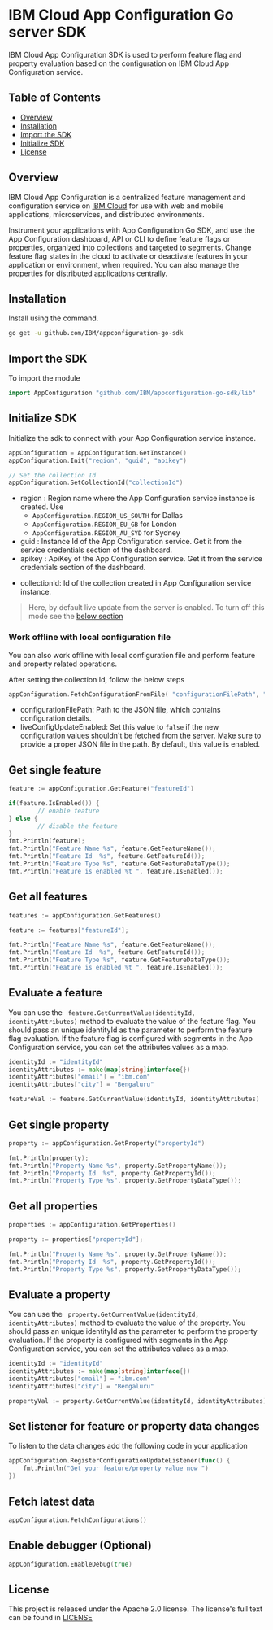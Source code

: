 # IBM Cloud App Configuration Go server SDK

IBM Cloud App Configuration SDK is used to perform feature flag and property evaluation based on the configuration on IBM Cloud App Configuration service.

## Table of Contents

  - [Overview](#overview)
  - [Installation](#installation)
  - [Import the SDK](#import-the-sdk)
  - [Initialize SDK](#initialize-sdk)
  - [License](#license)

## Overview

IBM Cloud App Configuration is a centralized feature management and configuration service on [IBM Cloud](https://www.cloud.ibm.com) for use with web and mobile applications, microservices, and distributed environments.

Instrument your applications with App Configuration Go SDK, and use the App Configuration dashboard, API or CLI to define feature flags or properties, organized into collections and targeted to segments. Change feature flag states in the cloud to activate or deactivate features in your application or environment, when required. You can also manage the properties for distributed applications centrally.

## Installation

Install using the command.

```bash
go get -u github.com/IBM/appconfiguration-go-sdk
```

## Import the SDK

To import the module 

```go
import AppConfiguration "github.com/IBM/appconfiguration-go-sdk/lib"
```

## Initialize SDK
Initialize the sdk to connect with your App Configuration service instance.
```go
appConfiguration = AppConfiguration.GetInstance()
appConfiguration.Init("region", "guid", "apikey")

// Set the collection Id
appConfiguration.SetCollectionId("collectionId")
```

- region : Region name where the App Configuration service instance is created. Use
    - `AppConfiguration.REGION_US_SOUTH` for Dallas
    - `AppConfiguration.REGION_EU_GB` for London
    - `AppConfiguration.REGION_AU_SYD` for Sydney
- guid : Instance Id of the App Configuration service. Get it from the service credentials section of the dashboard.
- apikey : ApiKey of the App Configuration service. Get it from the service credentials section of the dashboard.

* collectionId: Id of the collection created in App Configuration service instance.
> Here, by default live update from the server is enabled. To turn off this mode see the [below section](#work-offline-with-local-configuration-file)



### Work offline with local configuration file
You can also work offline with local configuration file and perform feature and property related operations.

After setting the collection Id, follow the below steps
```go
appConfiguration.FetchConfigurationFromFile( "configurationFilePath", "liveConfigUpdateEnabled")
```
- configurationFilePath: Path to the JSON file, which contains configuration details.
- liveConfigUpdateEnabled: Set this value to `false` if the new configuration values shouldn't be fetched from the server. Make sure to provide a proper JSON file in the path. By default, this value is enabled.


## Get single feature

```go
feature := appConfiguration.GetFeature("featureId")

if(feature.IsEnabled()) {
        // enable feature
} else {
        // disable the feature
}
fmt.Println(feature);
fmt.Println("Feature Name %s", feature.GetFeatureName());
fmt.Println("Feature Id  %s", feature.GetFeatureId());
fmt.Println("Feature Type %s", feature.GetFeatureDataType());
fmt.Println("Feature is enabled %t ", feature.IsEnabled());
```
## Get all features

```go
features := appConfiguration.GetFeatures()

feature := features["featureId"];

fmt.Println("Feature Name %s", feature.GetFeatureName());
fmt.Println("Feature Id  %s", feature.GetFeatureId());
fmt.Println("Feature Type %s", feature.GetFeatureDataType());
fmt.Println("Feature is enabled %t ", feature.IsEnabled());
```
## Evaluate a feature

You can use the ` feature.GetCurrentValue(identityId, identityAttributes)` method to evaluate the value of the feature flag.
You should pass an unique identityId as the parameter to perform the feature flag evaluation. If the feature flag is configured with segments in the App Configuration service, you can set the attributes values as a map.

```go
identityId := "identityId"
identityAttributes := make(map[string]interface{})
identityAttributes["email"] = "ibm.com"
identityAttributes["city"] = "Bengaluru"

featureVal := feature.GetCurrentValue(identityId, identityAttributes)
```

## Get single property

```go
property := appConfiguration.GetProperty("propertyId")

fmt.Println(property);
fmt.Println("Property Name %s", property.GetPropertyName());
fmt.Println("Property Id  %s", property.GetPropertyId());
fmt.Println("Property Type %s", property.GetPropertyDataType());
```
## Get all properties

```go
properties := appConfiguration.GetProperties()

property := properties["propertyId"];

fmt.Println("Property Name %s", property.GetPropertyName());
fmt.Println("Property Id  %s", property.GetPropertyId());
fmt.Println("Property Type %s", property.GetPropertyDataType());
```
## Evaluate a property

You can use the ` property.GetCurrentValue(identityId, identityAttributes)` method to evaluate the value of the property.
You should pass an unique identityId as the parameter to perform the property evaluation. If the property is configured with segments in the App Configuration service, you can set the attributes values as a map.

```go
identityId := "identityId"
identityAttributes := make(map[string]interface{})
identityAttributes["email"] = "ibm.com"
identityAttributes["city"] = "Bengaluru"

propertyVal := property.GetCurrentValue(identityId, identityAttributes)
```



## Set listener for feature or property data changes

To listen to the data changes add the following code in your application

```go
appConfiguration.RegisterConfigurationUpdateListener(func() {
    fmt.Println("Get your feature/property value now ")
})
```


## Fetch latest data

```go
appConfiguration.FetchConfigurations()
```

## Enable debugger (Optional)

```go
appConfiguration.EnableDebug(true)
```

## License

This project is released under the Apache 2.0 license. The license's full text can be found in [LICENSE](/LICENSE)
